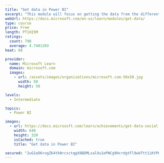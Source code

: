```yaml
---
title: "Get data in Power BI"
excerpt: "This module will focus on getting the data from the different data sources and importing it into Power BI by using Power Query."
webUrl: https://docs.microsoft.com/en-us/learn/modules/get-data/
type: course
price: Free
length: PT1H25M
ratings:
  count: 798
  average: 4.7481203
heat: 68

provider:
  name: Microsoft Learn
  domain: microsoft.com
  images:
    - url: /assets/images/organizations/microsoft.com-50x50.jpg
      width: 50
      height: 50

levels:
  - Intermediate

topics:
  - Power BI

images:
  - url: https://docs.microsoft.com/learn/achievements/get-data-social.png
    width: 640
    height: 320
    isCached: true
    title: "Get data in Power BI"

secured: "2uG1oD6+vgZ64tkNrcsctqgX8BDMLsalXu1ePNCg9HcrdgtFl9wbTtt1iKYPH0ya7tASfVG+Eejnu5G41G1B9jD21IqBvoRahxu+dkPUDbdilXquU55FlHgGkTtCFODJsNKgYSPnbIGXNvKy0muihrb1zibJj71vfvrm18KmhY2BKpSuWbtfcFL9V0DTsQnSsWjNkmTuvcxrUyWwytZUVdYT6BH/5S8d9lnM4kzA0G+UyXnmCtY7SDc69EoDWnLjDy/ASahCEhD1kVq/ikYkVnw5N3gLIL4jUCa4E2t30tHtmuYGKFeKGV8HlqadYfu+a9vUmrwIStcALxAacm1A/jTRjUyJzHgqA4gCH3kMj+6CXJwgYEXaPEeN9XW0UFPM0tkvipprHo85hflxHpJ2FjnzQIR2YdG9X/tM4gmBIBA=;mpTmkQ0g+DDQuY+/5Wdf2g=="
---
```


